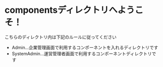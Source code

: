 # componentsディレクトリへようこそ！

こちらのディレクトリ内は下記のルールに従ってください
- Admin...企業管理画面で利用するコンポーネントを入れるディレクトリです
- SystemAdmin...運営管理者画面で利用するコンポーネントディレクトリです

